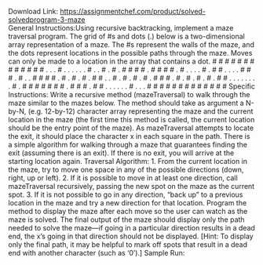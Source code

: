 Download Link: https://assignmentchef.com/product/solved-solvedprogram-3-maze
<br>
General Instructions:Using recursive backtracking, implement a maze traversal program. The grid of #s and dots (.) below is a two-dimensional array representation of a maze. The #s represent the walls of the maze, and the dots represent locations in the possible paths through the maze. Moves can only be made to a location in the array that contains a dot. # # # # # # # # # # # # # . . . # . . . . . . # . . # . # . # # # # . # # # # . # . . . . # . # # . . . . # # # . # . . # # # # . # . # . # . # # . . # . # . # . # . # # # . # . # . # . # . # # . . . . . . . . # . # # # # # # # . # # # . # # . . . . . . # . . . # # # # # # # # # # # # # Specific Instructions: Write a recursive method (mazeTraversal) to walk through the maze similar to the mazes below. The method should take as argument a N-by-N, (e.g. 12-by-12) character array representing the maze and the current location in the maze (the first time this method is called, the current location should be the entry point of the maze). As mazeTraversal attempts to locate the exit, it should place the character x in each square in the path. There is a simple algorithm for walking through a maze that guarantees finding the exit (assuming there is an exit). If there is no exit, you will arrive at the starting location again. Traversal Algorithm: 1. From the current location in the maze, try to move one space in any of the possible directions (down, right, up or left). 2. If it is possible to move in at least one direction, call mazeTraversal recursively, passing the new spot on the maze as the current spot. 3. If it is not possible to go in any direction, “back up” to a previous location in the maze and try a new direction for that location. Program the method to display the maze after each move so the user can watch as the maze is solved. The final output of the maze should display only the path needed to solve the maze—if going in a particular direction results in a dead end, the x’s going in that direction should not be displayed. [Hint: To display only the final path, it may be helpful to mark off spots that result in a dead end with another character (such as ‘0’).] Sample Run: